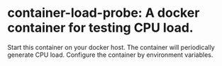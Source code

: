 # container-load-probe: A docker container for testing CPU load.

Start this container on your docker host. The container will periodically generate CPU load. Configure the container by environment variables.
